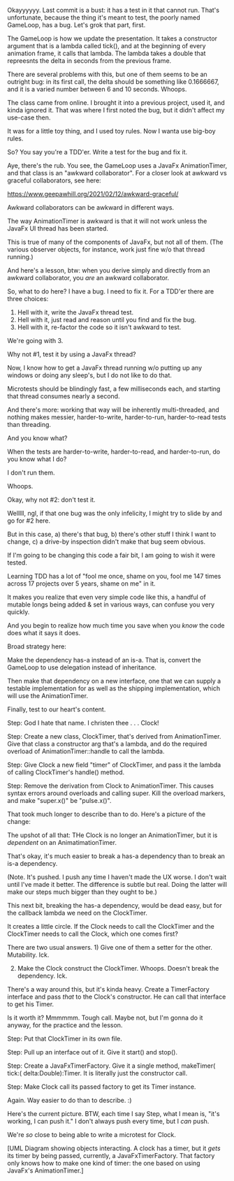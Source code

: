 Okayyyyyy. Last commit is a bust: it has a test in it that cannot run. That's unfortunate, because the thing it's meant
to test, the poorly named GameLoop, has a bug. Let's grok that part, first.

The GameLoop is how we update the presentation. It takes a constructor
argument that is a lambda called tick(), and at the beginning of every animation frame, it calls that lambda. The
lambda takes a double that repreesnts the delta in seconds from the previous frame.

There are several problems with this, but one of them seems to be an outright bug: in its first call, the delta should
be something like 0.1666667, and it is a varied number between 6 and 10 seconds. Whoops.

The class came from online. I brought it into a previous project, used it, and kinda ignored it. That was where I first
noted the bug, but it didn't affect my use-case then.

It was for a little toy thing, and I used toy rules. Now I wanta use big-boy rules.

So? You say you're a TDD'er. Write a test for the bug and fix it.

Aye, there's the rub. You see, the GameLoop uses a JavaFx AnimationTimer, and that class is an "awkward collaborator".
For a closer look at
awkward vs graceful collaborators, see here:

https://www.geepawhill.org/2021/02/12/awkward-graceful/

Awkward collaborators can be awkward in different ways.

The way AnimationTimer is awkward is that it will not work
unless the JavaFx UI thread has been started.

This is true of many of the components of JavaFx, but not all of them. (The various observer objects, for instance, work
just fine w/o that thread running.)

And here's a lesson, btw: when you derive simply and directly from an awkward collaborator, you *are* an awkward
collaborator.

So, what to do here? I have a bug. I need to fix it. For a TDD'er there are three choices:

1) Hell with it, write the JavaFx thread test.
2) Hell with it, just read and reason until you find and fix the bug.
3) Hell with it, re-factor the code so it isn't awkward to test.

We're going with 3.

Why not #1, test it by using a JavaFx thread?

Now, I know how to get a JavaFx thread running w/o putting up any windows or doing any sleep's, but I do not like to do
that.

Microtests should be blindingly fast, a few milliseconds each, and starting that thread consumes nearly a second.

And there's more: working that way will be inherently multi-threaded, and nothing makes messier, harder-to-write,
harder-to-run, harder-to-read tests than threading.

And you know what?

When the tests are harder-to-write, harder-to-read, and harder-to-run, do you know what I do?

I don't run them.

Whoops.

Okay, why not #2: don't test it.

Welllll, ngl, if that one bug was the only infelicity, I might try to slide by and go for #2 here.

But in this case, a) there's that bug, b) there's other stuff I think I want to change, c) a drive-by inspection didn't
make that bug seem obvious.

If I'm going to be changing this code a fair bit, I am going to wish it were tested.

Learning TDD has a lot of "fool me once, shame on you, fool me 147 times across 17 projects over 5 years, shame on me"
in it.

It makes you realize that even very simple code like this, a handful of mutable longs being added & set in various ways,
can confuse you very quickly.

And you begin to realize how much time you save when you *know* the code does what it says it does.

Broad strategy here:

Make the dependency has-a instead of an is-a. That is, convert the GameLoop to use delegation instead of inheritance.

Then make that dependency on a new interface, one that we can supply a testable implementation for as well as the
shipping implementation, which will use the AnimationTimer.

Finally, test to our heart's content.

Step: God I hate that name. I christen thee . . . Clock!

Step: Create a new class, ClockTimer, that's derived from AnimationTimer. Give that class a constructor arg that's a
lambda, and do the required overload of AnimationTimer::handle to call the lambda.

Step: Give Clock a new field "timer"  of ClockTimer, and pass it the lambda of calling ClockTimer's handle() method.

Step: Remove the derivation from Clock to AnimationTimer. This causes syntax errors around overloads and calling super.
Kill the overload markers, and make "super.x()" be "pulse.x()".

That took much longer to describe than to do. Here's a picture of the change:

The upshot of all that: THe Clock is no longer an AnimationTimer, but it is *dependent* on an AnimatimationTimer.

That's okay, it's much easier to break a has-a dependency than to break an is-a dependency.

(Note. It's pushed. I push any time I haven't made the UX worse. I don't wait until I've made it better. The difference
is subtle but real. Doing the latter will make our steps much bigger than they ought to be.)

This next bit, breaking the has-a dependency, would be dead easy, but for the callback lambda we need on the ClockTimer.

It creates a little circle. If the Clock needs to call the ClockTimer and the ClockTimer needs to call the Clock, which
one comes first?

There are two usual answers. 1) Give one of them a setter for the other. Mutability. Ick.

2) Make the Clock construct the ClockTimer. Whoops. Doesn't break the dependency. Ick.

There's a way around this, but it's kinda heavy. Create a TimerFactory interface and pass *that* to the Clock's
constructor. He can call that interface to get his Timer.

Is it worth it? Mmmmmm. Tough call. Maybe not, but I'm gonna do it anyway, for the practice and the lesson.

Step: Put that ClockTimer in its own file.

Step: Pull up an interface out of it. Give it start() and stop().

Step: Create a JavaFxTimerFactory. Give it a single method, makeTimer( tick:( delta:Double):Timer. It is literally just
the constructor call.

Step: Make Clock call its passed factory to get its Timer instance.

Again. Way easier to do than to describe. :)

Here's the current picture. BTW, each time I say Step, what I mean is, "it's working, I can push it." I don't always
push every time, but I *can* push.

We're *so* close to being able to write a microtest for Clock.

[UML Diagram showing objects interacting. A clock has a timer, but it
*gets* its timer by being passed, currently, a JavaFxTimerFactory. That factory only knows how to make one kind of timer: the one based on using JavaFx's AnimationTimer.]